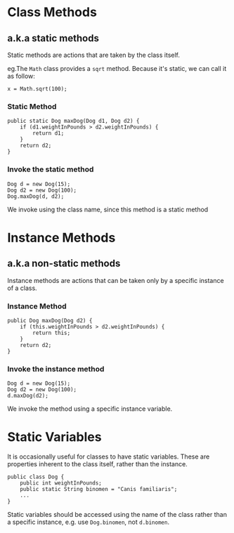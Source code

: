 # Class Methods
## a.k.a static methods
Static methods are actions that are taken by the class itself.

eg.The `Math` class provides a `sqrt` method. Because it's static, we can call 
it as follow:

`x = Math.sqrt(100);`

### Static Method
    public static Dog maxDog(Dog d1, Dog d2) {
        if (d1.weightInPounds > d2.weightInPounds) {
            return d1;
        }
        return d2;
    }

### Invoke the static method
    Dog d = new Dog(15);
    Dog d2 = new Dog(100);
    Dog.maxDog(d, d2);

We invoke using the class name, since this method is a static method


# Instance Methods
## a.k.a non-static methods
Instance methods are actions that can be taken only by a specific instance of a class.

### Instance Method
    public Dog maxDog(Dog d2) {
        if (this.weightInPounds > d2.weightInPounds) {
            return this;
        }
        return d2;
    }

### Invoke the instance method
    Dog d = new Dog(15);
    Dog d2 = new Dog(100);
    d.maxDog(d2);

We invoke the method using a specific instance variable.

# Static Variables

It is occasionally useful for classes to have static variables. These are properties inherent to the class itself, rather than the instance.

    public class Dog {
        public int weightInPounds;
        public static String binomen = "Canis familiaris";
        ...
    }

Static variables should be accessed using the name of the class rather than a specific instance, e.g. use `Dog.binomen`, not `d.binomen`.
